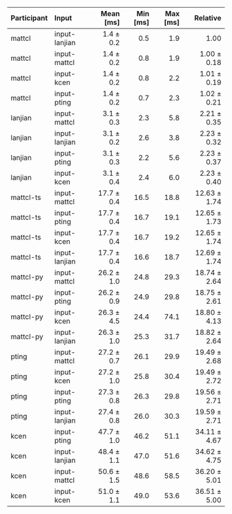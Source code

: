 | Participant | Input | Mean [ms] | Min [ms] | Max [ms] | Relative |
|:---|:---|---:|---:|---:|---:|
| mattcl | input-lanjian | 1.4 ± 0.2 | 0.5 | 1.9 | 1.00 |
| mattcl | input-mattcl | 1.4 ± 0.2 | 0.8 | 1.9 | 1.00 ± 0.18 |
| mattcl | input-kcen | 1.4 ± 0.2 | 0.8 | 2.2 | 1.01 ± 0.19 |
| mattcl | input-pting | 1.4 ± 0.2 | 0.7 | 2.3 | 1.02 ± 0.21 |
| lanjian | input-mattcl | 3.1 ± 0.3 | 2.3 | 5.8 | 2.21 ± 0.35 |
| lanjian | input-lanjian | 3.1 ± 0.2 | 2.6 | 3.8 | 2.23 ± 0.32 |
| lanjian | input-pting | 3.1 ± 0.3 | 2.2 | 5.6 | 2.23 ± 0.37 |
| lanjian | input-kcen | 3.1 ± 0.4 | 2.4 | 6.0 | 2.23 ± 0.40 |
| mattcl-ts | input-mattcl | 17.7 ± 0.4 | 16.5 | 18.8 | 12.63 ± 1.74 |
| mattcl-ts | input-pting | 17.7 ± 0.4 | 16.7 | 19.1 | 12.65 ± 1.73 |
| mattcl-ts | input-kcen | 17.7 ± 0.4 | 16.7 | 19.2 | 12.65 ± 1.74 |
| mattcl-ts | input-lanjian | 17.7 ± 0.4 | 16.6 | 18.7 | 12.69 ± 1.74 |
| mattcl-py | input-mattcl | 26.2 ± 1.0 | 24.8 | 29.3 | 18.74 ± 2.64 |
| mattcl-py | input-pting | 26.2 ± 0.9 | 24.9 | 29.8 | 18.75 ± 2.61 |
| mattcl-py | input-kcen | 26.3 ± 4.5 | 24.4 | 74.1 | 18.80 ± 4.13 |
| mattcl-py | input-lanjian | 26.3 ± 1.0 | 25.3 | 31.7 | 18.82 ± 2.64 |
| pting | input-mattcl | 27.2 ± 0.7 | 26.1 | 29.9 | 19.49 ± 2.68 |
| pting | input-kcen | 27.2 ± 1.0 | 25.8 | 30.4 | 19.49 ± 2.72 |
| pting | input-pting | 27.3 ± 0.8 | 26.3 | 29.8 | 19.56 ± 2.71 |
| pting | input-lanjian | 27.4 ± 0.8 | 26.0 | 30.3 | 19.59 ± 2.71 |
| kcen | input-pting | 47.7 ± 1.0 | 46.2 | 51.1 | 34.11 ± 4.67 |
| kcen | input-lanjian | 48.4 ± 1.1 | 47.0 | 51.6 | 34.62 ± 4.75 |
| kcen | input-mattcl | 50.6 ± 1.5 | 48.6 | 58.5 | 36.20 ± 5.01 |
| kcen | input-kcen | 51.0 ± 1.1 | 49.0 | 53.6 | 36.51 ± 5.00 |

